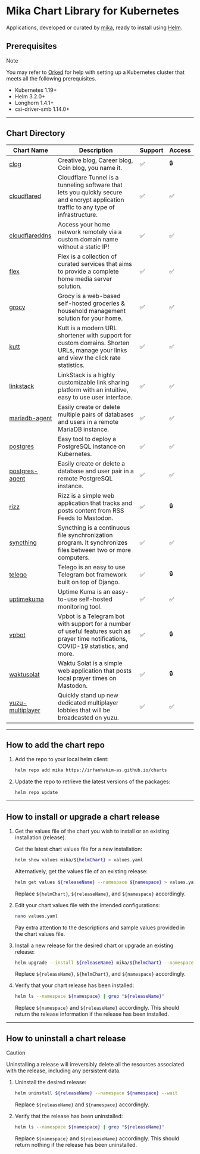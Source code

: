 # Mika Chart Library for Kubernetes

Applications, developed or curated by [mika](https://github.com/irfanhakim-as), ready to install using [Helm](https://helm.sh).

## Prerequisites

> [!NOTE]  
> You may refer to [Orked](https://github.com/irfanhakim-as/orked) for help with setting up a Kubernetes cluster that meets all the following prerequisites.

- Kubernetes 1.19+
- Helm 3.2.0+
- Longhorn 1.4.1+
- csi-driver-smb 1.14.0+

---

## Chart Directory

| Chart Name | Description | Support | Access |
| ---------- | ----------- | ------- | ------ |
| [clog](mika/clog) | Creative blog, Career blog, Coin blog, you name it. | ✅ | 🔒 |
| [cloudflared](mika/cloudflared) | Cloudflare Tunnel is a tunneling software that lets you quickly secure and encrypt application traffic to any type of infrastructure. | ✅ | ✅ |
| [cloudflareddns](mika/cloudflareddns) | Access your home network remotely via a custom domain name without a static IP! | ✅ | ✅ |
| [flex](mika/flex) | Flex is a collection of curated services that aims to provide a complete home media server solution. | ✅ | ✅ |
| [grocy](mika/grocy) | Grocy is a web-based self-hosted groceries & household management solution for your home. | ✅ | ✅ |
| [kutt](mika/kutt) | Kutt is a modern URL shortener with support for custom domains. Shorten URLs, manage your links and view the click rate statistics. | ✅ | ✅ |
| [linkstack](mika/linkstack) | LinkStack is a highly customizable link sharing platform with an intuitive, easy to use user interface. | ✅ | ✅ |
| [mariadb-agent](mika/mariadb-agent) | Easily create or delete multiple pairs of databases and users in a remote MariaDB instance. | ✅ | ✅ |
| [postgres](mika/postgres) | Easy tool to deploy a PostgreSQL instance on Kubernetes. | ✅ | ✅ |
| [postgres-agent](mika/postgres-agent) | Easily create or delete a database and user pair in a remote PostgreSQL instance. | ✅ | ✅ |
| [rizz](mika/rizz) | Rizz is a simple web application that tracks and posts content from RSS Feeds to Mastodon. | ✅ | 🔒 |
| [syncthing](mika/syncthing) | Syncthing is a continuous file synchronization program. It synchronizes files between two or more computers. | ✅ | ✅ |
| [telego](mika/telego) | Telego is an easy to use Telegram bot framework built on top of Django. | ✅ | 🔒 |
| [uptimekuma](mika/uptimekuma) | Uptime Kuma is an easy-to-use self-hosted monitoring tool. | ✅ | ✅ |
| [vpbot](mika/vpbot) | Vpbot is a Telegram bot with support for a number of useful features such as prayer time notifications, COVID-19 statistics, and more. | ✅ | 🔒 |
| [waktusolat](mika/waktusolat) | Waktu Solat is a simple web application that posts local prayer times on Mastodon. | ✅ | 🔒 |
| [yuzu-multiplayer](mika/yuzu-multiplayer) | Quickly stand up new dedicated multiplayer lobbies that will be broadcasted on yuzu. | ✅ | ✅ |

---

## How to add the chart repo

1. Add the repo to your local helm client:

    ```sh
    helm repo add mika https://irfanhakim-as.github.io/charts
    ```

2. Update the repo to retrieve the latest versions of the packages:

    ```sh
    helm repo update
    ```

---

## How to install or upgrade a chart release

1. Get the values file of the chart you wish to install or an existing installation (release).

    Get the latest chart values file for a new installation:

    ```sh
    helm show values mika/${helmChart} > values.yaml
    ```

    Alternatively, get the values file of an existing release:

    ```sh
    helm get values ${releaseName} --namespace ${namespace} > values.yaml
    ```

    Replace `${helmChart}`, `${releaseName}`, and `${namespace}` accordingly.

2. Edit your chart values file with the intended configurations:

    ```sh
    nano values.yaml
    ```

    Pay extra attention to the descriptions and sample values provided in the chart values file.

3. Install a new release for the desired chart or upgrade an existing release:

    ```sh
    helm upgrade --install ${releaseName} mika/${helmChart} --namespace ${namespace} --create-namespace --values values.yaml --wait
    ```

    Replace `${releaseName}`, `${helmChart}`, and `${namespace}` accordingly.

4. Verify that your chart release has been installed:

    ```sh
    helm ls --namespace ${namespace} | grep "${releaseName}"
    ```

    Replace `${namespace}` and `${releaseName}` accordingly. This should return the release information if the release has been installed.

---

## How to uninstall a chart release

> [!CAUTION]  
> Uninstalling a release will irreversibly delete all the resources associated with the release, including any persistent data.

1. Uninstall the desired release:

    ```sh
    helm uninstall ${releaseName} --namespace ${namespace} --wait
    ```

    Replace `${releaseName}` and `${namespace}` accordingly.

2. Verify that the release has been uninstalled:

    ```sh
    helm ls --namespace ${namespace} | grep "${releaseName}"
    ```

    Replace `${namespace}` and `${releaseName}` accordingly. This should return nothing if the release has been uninstalled.
